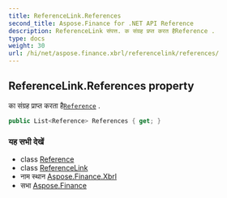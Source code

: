```yaml
---
title: ReferenceLink.References
second_title: Aspose.Finance for .NET API Reference
description: ReferenceLink संपत्त. क संग्रह प्रप्त करत हैReference .
type: docs
weight: 30
url: /hi/net/aspose.finance.xbrl/referencelink/references/
---
```

## ReferenceLink.References property

का संग्रह प्राप्त करता है[`Reference`](../../reference/) .

```csharp
public List<Reference> References { get; }
```

### यह सभी देखें

* class [Reference](../../reference/)
* class [ReferenceLink](../)
* नाम स्थान [Aspose.Finance.Xbrl](../../referencelink/)
* सभा [Aspose.Finance](../../../)



